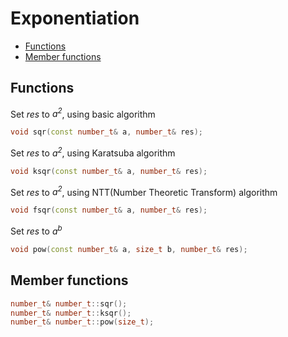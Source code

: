 <h1>Exponentiation</h1>

 * [Functions](#functions)
 * [Member functions](#memberfunctions)

<h2 id="functions">Functions</h2>

Set _res_ to _a<sup>2</sup>_, using basic algorithm  
```C++
void sqr(const number_t& a, number_t& res);
```

Set _res_ to _a<sup>2</sup>_, using Karatsuba algorithm  
```C++
void ksqr(const number_t& a, number_t& res);
```

Set _res_ to _a<sup>2</sup>_, using NTT(Number Theoretic Transform) algorithm
```C++
void fsqr(const number_t& a, number_t& res);
```

Set _res_ to _a<sup>b</sup>_
```C++
void pow(const number_t& a, size_t b, number_t& res);
```

<h2 id="memberfunctions">Member functions</h2>

```C++
number_t& number_t::sqr();
number_t& number_t::ksqr();
number_t& number_t::pow(size_t);
```
